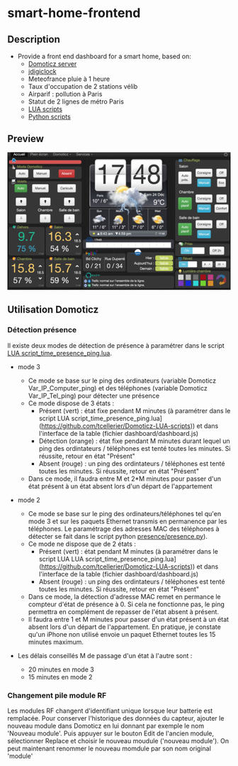 # smart-home-frontend

## Description
* Provide a front end dashboard for a smart home, based on:
  * [Domoticz server](https://www.domoticz.com)
  * [jdigiclock](https://github.com/tcellerier/jdigiclock)
  * Meteofrance pluie à 1 heure
  * Taux d'occupation de 2 stations vélib
  * Airparif : pollution à Paris
  * Statut de 2 lignes de métro Paris
  * [LUA scripts](https://github.com/tcellerier/Domoticz-LUA-scripts)
  * [Python scripts](https://github.com/tcellerier/Domoticz-Python-scripts)

## Preview
![alt tag](screenshot.png)


## Utilisation Domoticz

### Détection présence
Il existe deux modes de détection de présence à paramétrer dans le script [LUA script_time_presence_ping.lua](https://github.com/tcellerier/Domoticz-LUA-scripts).
* mode 3
  * Ce mode se base sur le ping des ordinateurs (variable Domoticz Var_IP_Computer_ping) et des téléphones (variable Domoticz Var_IP_Tel_ping) pour détecter une présence
  * Ce mode dispose de 3 états :
    * Présent (vert) : état fixe pendant M minutes (à paramétrer dans le script LUA script_time_presence_ping.lua](https://github.com/tcellerier/Domoticz-LUA-scripts)) et dans l'interface de la table (fichier dashboard/dashboard.js)
    * Détection (orange) : état fixe pendant M minutes durant lequel un ping des ordintateurs / téléphones est tenté toutes les minutes. Si réussite, retour en état "Présent"
    * Absent (rouge) : un ping des ordintateurs / téléphones est tenté toutes les minutes. Si réussite, retour en état "Présent"
  * Dans ce mode, il faudra entre M et 2*M minutes pour passer d'un état présent à un état absent lors d'un départ de l'appartement
    
* mode 2
  * Ce mode se base sur le ping des ordinateurs/téléphones tel qu'en mode 3 et sur les paquets Ethernet transmis en permanence par les téléphones. Le paramétrage des adresses MAC des téléphones à détecter se fait dans le script python [presence/presence.py](https://github.com/tcellerier/Domoticz-Python-scripts)).
  * Ce mode ne dispose que de 2 états :
    * Présent (vert) : état pendant M minutes (à paramétrer dans le script LUA LUA script_time_presence_ping.lua](https://github.com/tcellerier/Domoticz-LUA-scripts)) et dans l'interface de la table (fichier dashboard/dashboard.js)
    * Absent (rouge) : un ping des ordintateurs / téléphones est tenté toutes les minutes. Si réussite, retour en état "Présent"
  * Dans ce mode, la détection d'adresse MAC remet en permance le compteur d'état de présence à 0. Si cela ne fonctionne pas, le ping permettra en complément de repasser de l'état absent à présent. 
  * Il faudra entre 1 et M minutes pour passer d'un état présent à un état absent lors d'un départ de l'appartement. En pratique, je constate qu'un iPhone non utilisé envoie un paquet Ethernet toutes les 15 minutes maximum.

* Les délais conseillés M de passage d'un état à l'autre sont :
  * 20 minutes en mode 3
  * 15 minutes en mode 2

### Changement pile module RF
Les modules RF changent d'identifiant unique lorsque leur batterie est remplacée.
Pour conserver l'historique des données du capteur, ajouter le nouveau module dans Domoticz en lui donnant par exemple le nom 'Nouveau module'. 
Puis appuyer sur le bouton Edit de l'ancien module, sélectionner Replace et choisir le nouveau moudule ('nouveau module').
On peut maintenant renommer le nouveau momdule par son nom original 'module'
